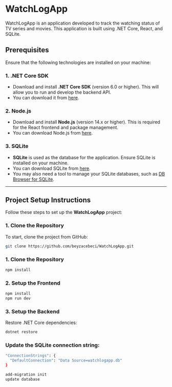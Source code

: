 # WatchLogApp

WatchLogApp is an application developed to track the watching status of TV series and movies. This application is built using .NET Core, React, and SQLite.

## Prerequisites

Ensure that the following technologies are installed on your machine:

### 1. .NET Core SDK
- Download and install **.NET Core SDK** (version 6.0 or higher). This will allow you to run and develop the backend API.
- You can download it from [here](https://dotnet.microsoft.com/download).

### 2. Node.js
- Download and install **Node.js** (version 14.x or higher). This is required for the React frontend and package management.
- You can download Node.js from [here](https://nodejs.org/en/).

### 3. SQLite
- **SQLite** is used as the database for the application. Ensure SQLite is installed on your machine.
- You can download SQLite from [here](https://www.sqlite.org/download.html).
- You may also need a tool to manage your SQLite databases, such as [DB Browser for SQLite](https://sqlitebrowser.org/).

---

## Project Setup Instructions

Follow these steps to set up the **WatchLogApp** project:

### 1. Clone the Repository
To start, clone the project from GitHub:

```bash
git clone https://github.com/beyzacebeci/WatchLogApp.git
```

### 1. Clone the Repository
```bash
npm install
```

### 2. Setup the Frontend
```bash
npm install
npm run dev
```

### 3. Setup the Backend
Restore .NET Core dependencies:
```bash
dotnet restore
```

### Update the SQLite connection string:
```bash
"ConnectionStrings": {
  "DefaultConnection": "Data Source=watchlogapp.db"
}
```

```bash
add-migration init
update database
```





